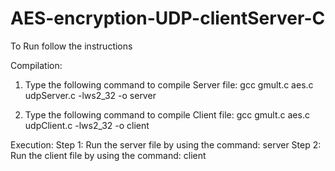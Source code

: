 # AES-encryption-UDP-clientServer-C

To Run follow the instructions

Compilation:
1. Type the following command to compile Server file:
gcc gmult.c aes.c udpServer.c -lws2_32 -o server

2. Type the following command to compile Client file:
gcc gmult.c aes.c udpClient.c -lws2_32 -o client


Execution:
Step 1: Run the server file by using the command: server
Step 2: Run the client file by using the command: client <ip address>
